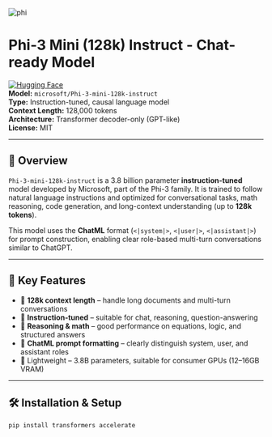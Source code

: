 ![phi](https://github.com/user-attachments/assets/eac35168-5259-417f-8722-01c01066f6ad)


# Phi-3 Mini (128k) Instruct - Chat-ready Model

[![Hugging Face](https://img.shields.io/badge/HuggingFace-Model-yellow?logo=huggingface)](https://huggingface.co/microsoft/Phi-3-mini-128k-instruct)  
**Model:** `microsoft/Phi-3-mini-128k-instruct`  
**Type:** Instruction-tuned, causal language model  
**Context Length:** 128,000 tokens  
**Architecture:** Transformer decoder-only (GPT-like)  
**License:** MIT  

---

## 📌 Overview

`Phi-3-mini-128k-instruct` is a 3.8 billion parameter **instruction-tuned** model developed by Microsoft, part of the Phi-3 family. It is trained to follow natural language instructions and optimized for conversational tasks, math reasoning, code generation, and long-context understanding (up to **128k tokens**).

This model uses the **ChatML** format (`<|system|>`, `<|user|>`, `<|assistant|>`) for prompt construction, enabling clear role-based multi-turn conversations similar to ChatGPT.

---

## 🚀 Key Features

- 🔁 **128k context length** – handle long documents and multi-turn conversations
- 💬 **Instruction-tuned** – suitable for chat, reasoning, question-answering
- 🧠 **Reasoning & math** – good performance on equations, logic, and structured answers
- 🧾 **ChatML prompt formatting** – clearly distinguish system, user, and assistant roles
- 🧪 Lightweight – 3.8B parameters, suitable for consumer GPUs (12–16GB VRAM)

---

## 🛠️ Installation & Setup

```bash
pip install transformers accelerate
```
